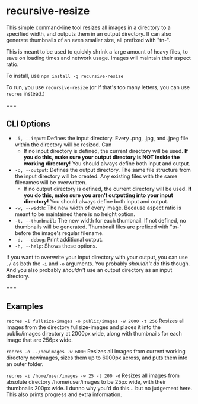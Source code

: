 # recursive-resize

This simple command-line tool resizes all images in a directory to a specified width, and outputs them in an output directory. It can also generate thumbnails of an even smaller size, all prefixed with "tn-".

This is meant to be used to quickly shrink a large amount of heavy files, to save on loading times and network usage. Images will maintain their aspect ratio. 

To install, use `npm install -g recursive-resize`

To run, you use `recursive-resize` (or if that's too many letters, you can use `recres` instead.)

===

## CLI Options

* `-i, --input`: Defines the input directory. Every .png, .jpg, and .jpeg file within the directory will be resized. Can
  * If no input directory is defined, the current directory will be used. **If you do this, make sure your output directory is NOT inside the working directory!** You should always define both input and output.
* `-o, --output`: Defines the output directory. The same file structure from the input directory will be created. Any existing files with the same filenames will be overwritten. 
  * If no output directory is defined, the current directory will be used. **If you do this, make sure you aren't outputting into your input directory!** You should always define both input and output.
* `-w, --width`: The new width of every image. Because aspect ratio is meant to be maintained there is no height option.
* `-t, --thumbnail`: The new width for each thumbnail. If not defined, no thumbnails will be generated. Thumbnail files are prefixed with "tn-" before the image's regular filename.
* `-d, --debug`: Print additional output.
* `-h, --help`: Shows these options.

If you want to overwrite your input directory with your output, you can use `./` as both the `-i` and `-o` arguments. You probably *shouldn't* do this though. And you also probably *shouldn't* use an output directory as an input directory.

===

## Examples

`recres -i fullsize-images -o public/images -w 2000 -t 256` Resizes all images from the directory fullsize-images and places it into the public/images directory at 2000px wide, along with thumbnails for each image that are 256px wide.

`recres -o ../newimages -w 6000` Resizes all images from current working directory newimages, sizes them up to 6000px across, and puts them into an outer folder.

`recres -i /home/user/images -w 25 -t 200 -d` Resizes all images from absolute directory /home/user/images to be 25px wide, with their thumbnails 200px wide. I dunno why you'd do this... but no judgement here. This also prints progress and extra information.

